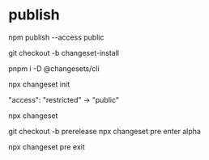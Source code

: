 # publish

npm publish --access public

git checkout -b changeset-install

pnpm i -D @changesets/cli

npx changeset init

"access": "restricted" -> "public"


npx changeset


git checkout -b prerelease
npx changeset pre enter alpha

npx changeset pre exit